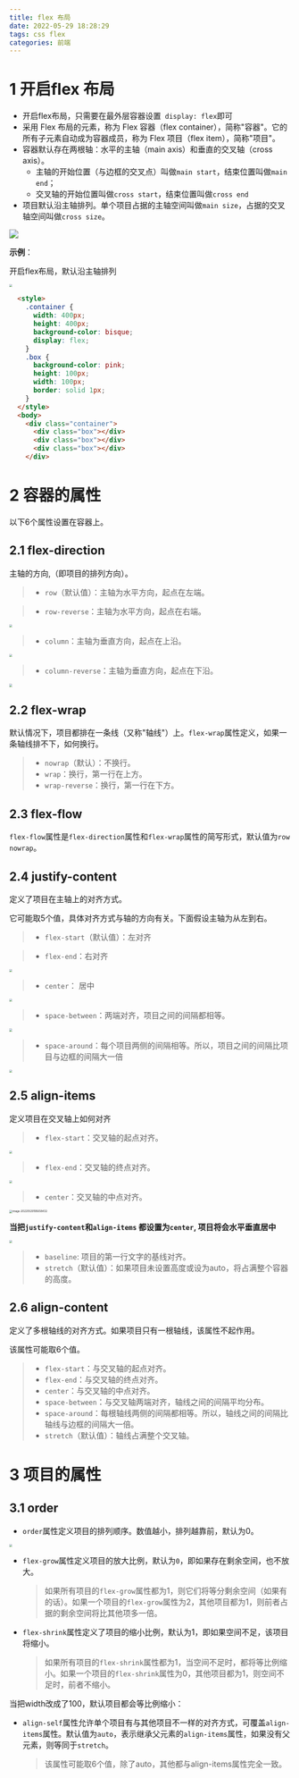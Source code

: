 ```yaml
---
title: flex 布局
date: 2022-05-29 18:28:29
tags: css flex
categories: 前端
---
```


# 1 开启flex 布局

- 开启flex布局，只需要在最外层容器设置` display: flex`即可
- 采用 Flex 布局的元素，称为 Flex 容器（flex container），简称"容器"。它的所有子元素自动成为容器成员，称为 Flex 项目（flex item），简称"项目"。
- 容器默认存在两根轴：水平的主轴（main axis）和垂直的交叉轴（cross axis）。
  - 主轴的开始位置（与边框的交叉点）叫做`main start`，结束位置叫做`main end`；
  - 交叉轴的开始位置叫做`cross start`，结束位置叫做`cross end`
- 项目默认沿主轴排列。单个项目占据的主轴空间叫做`main size`，占据的交叉轴空间叫做`cross size`。

![](https://panyuro.oss-cn-beijing.aliyuncs.com/20220529192600.png)

**示例**：

开启flex布局，默认沿主轴排列

<img src="https://panyuro.oss-cn-beijing.aliyuncs.com/20220529194352.png" style="zoom:33%;" />

```html
  <style>
    .container {
      width: 400px;
      height: 400px;
      background-color: bisque;
      display: flex;
    }
    .box {
      background-color: pink;
      height: 100px;
      width: 100px;
      border: solid 1px;
    }
  </style>
  <body>
    <div class="container">
      <div class="box"></div>
      <div class="box"></div>
      <div class="box"></div>
    </div>
```

# 2 容器的属性

以下6个属性设置在容器上。

## 2.1 flex-direction

主轴的方向,（即项目的排列方向）。

> - `row`（默认值）：主轴为水平方向，起点在左端。

> - `row-reverse`：主轴为水平方向，起点在右端。

<img src="https://panyuro.oss-cn-beijing.aliyuncs.com/20220529194849.png" style="zoom:33%;" />

> - `column`：主轴为垂直方向，起点在上沿。

<img src="https://panyuro.oss-cn-beijing.aliyuncs.com/20220529194940.png" style="zoom:33%;" />

> - `column-reverse`：主轴为垂直方向，起点在下沿。

<img src="https://panyuro.oss-cn-beijing.aliyuncs.com/20220529195014.png" style="zoom:33%;" />

## 2.2 flex-wrap

默认情况下，项目都排在一条线（又称"轴线"）上。`flex-wrap`属性定义，如果一条轴线排不下，如何换行。

> - `nowrap`（默认）：不换行。
> - `wrap`：换行，第一行在上方。
> - `wrap-reverse`：换行，第一行在下方。

## 2.3 flex-flow

`flex-flow`属性是`flex-direction`属性和`flex-wrap`属性的简写形式，默认值为`row nowrap`。

## 2.4 justify-content

定义了项目在主轴上的对齐方式。

它可能取5个值，具体对齐方式与轴的方向有关。下面假设主轴为从左到右。

> - `flex-start`（默认值）：左对齐



> - `flex-end`：右对齐

<img src="https://panyuro.oss-cn-beijing.aliyuncs.com/20220529195131.png" style="zoom:33%;" />

> - `center`： 居中

<img src="https://panyuro.oss-cn-beijing.aliyuncs.com/20220529195153.png" style="zoom:33%;" />

> - `space-between`：两端对齐，项目之间的间隔都相等。

<img src="https://panyuro.oss-cn-beijing.aliyuncs.com/20220529195227.png" style="zoom:33%;" />

> - `space-around`：每个项目两侧的间隔相等。所以，项目之间的间隔比项目与边框的间隔大一倍

<img src="https://panyuro.oss-cn-beijing.aliyuncs.com/20220529195340.png" style="zoom:33%;" />

## 2.5 align-items

定义项目在交叉轴上如何对齐

> - `flex-start`：交叉轴的起点对齐。

<img src="https://panyuro.oss-cn-beijing.aliyuncs.com/20220529195559.png" style="zoom:33%;" />

> - `flex-end`：交叉轴的终点对齐。

<img src="https://panyuro.oss-cn-beijing.aliyuncs.com/20220529195624.png" style="zoom:33%;" />

> - `center`：交叉轴的中点对齐。

<img src="/Users/yuroupan/Library/Application Support/typora-user-images/image-20220529195658432.png" alt="image-20220529195658432" style="zoom:33%;" />

**当把`justify-content`和`align-items` 都设置为`center`, 项目将会水平垂直居中**

<img src="https://panyuro.oss-cn-beijing.aliyuncs.com/20220529200655.png" style="zoom:33%;" />

> - `baseline`: 项目的第一行文字的基线对齐。
> - `stretch`（默认值）：如果项目未设置高度或设为auto，将占满整个容器的高度。

## 2.6 align-content

定义了多根轴线的对齐方式。如果项目只有一根轴线，该属性不起作用。

该属性可能取6个值。

>- `flex-start`：与交叉轴的起点对齐。
>- `flex-end`：与交叉轴的终点对齐。
>- `center`：与交叉轴的中点对齐。
>- `space-between`：与交叉轴两端对齐，轴线之间的间隔平均分布。
>- `space-around`：每根轴线两侧的间隔都相等。所以，轴线之间的间隔比轴线与边框的间隔大一倍。
>- `stretch`（默认值）：轴线占满整个交叉轴。

# 3 项目的属性

## 3.1 order

- `order`属性定义项目的排列顺序。数值越小，排列越靠前，默认为0。

<img src="https://panyuro.oss-cn-beijing.aliyuncs.com/20220529201004.png" style="zoom:33%;" />

- `flex-grow`属性定义项目的放大比例，默认为`0`，即如果存在剩余空间，也不放大。

  > 如果所有项目的`flex-grow`属性都为1，则它们将等分剩余空间（如果有的话）。如果一个项目的`flex-grow`属性为2，其他项目都为1，则前者占据的剩余空间将比其他项多一倍。

- `flex-shrink`属性定义了项目的缩小比例，默认为1，即如果空间不足，该项目将缩小。

  > 如果所有项目的`flex-shrink`属性都为1，当空间不足时，都将等比例缩小。如果一个项目的`flex-shrink`属性为0，其他项目都为1，则空间不足时，前者不缩小。

当把width改成了100，默认项目都会等比例缩小：

- `align-self`属性允许单个项目有与其他项目不一样的对齐方式，可覆盖`align-items`属性。默认值为`auto`，表示继承父元素的`align-items`属性，如果没有父元素，则等同于`stretch`。

  > 该属性可能取6个值，除了auto，其他都与align-items属性完全一致。

